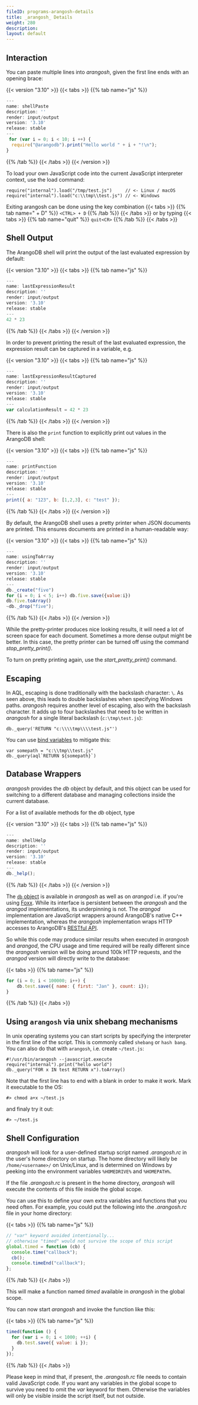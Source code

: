 ```yaml
---
fileID: programs-arangosh-details
title: _arangosh_ Details
weight: 280
description: 
layout: default
---
```

## Interaction

You can paste multiple lines into _arangosh_, given the first line ends with an
opening brace:


 {{< version "3.10" >}}
{{< tabs >}}
{{% tab name="js" %}}
```js
---
name: shellPaste
description: ''
render: input/output
version: '3.10'
release: stable
---
 for (var i = 0; i < 10; i ++) {
  require("@arangodb").print("Hello world " + i + "!\n");
}
```
{{% /tab %}}
{{< /tabs >}}
{{< /version >}}
 



To load your own JavaScript code into the current JavaScript interpreter context,
use the load command:

    require("internal").load("/tmp/test.js")     // <- Linux / macOS
    require("internal").load("c:\\tmp\\test.js") // <- Windows

Exiting arangosh can be done using the key combination {{< tabs >}}
{{% tab name="<CTRL> + D" %}}
```<CTRL> + D```
{{% /tab %}}
{{< /tabs >}} or by
typing {{< tabs >}}
{{% tab name="quit<CR>" %}}
```quit<CR>```
{{% /tab %}}
{{< /tabs >}}

## Shell Output

The ArangoDB shell will print the output of the last evaluated expression
by default:

    
 {{< version "3.10" >}}
{{< tabs >}}
{{% tab name="js" %}}
```js
---
name: lastExpressionResult
description: ''
render: input/output
version: '3.10'
release: stable
---
42 * 23
```
{{% /tab %}}
{{< /tabs >}}
{{< /version >}}
 

    

In order to prevent printing the result of the last evaluated expression,
the expression result can be captured in a variable, e.g.


 {{< version "3.10" >}}
{{< tabs >}}
{{% tab name="js" %}}
```js
---
name: lastExpressionResultCaptured
description: ''
render: input/output
version: '3.10'
release: stable
---
var calculationResult = 42 * 23
```
{{% /tab %}}
{{< /tabs >}}
{{< /version >}}
 



There is also the `print` function to explicitly print out values in the
ArangoDB shell:


 {{< version "3.10" >}}
{{< tabs >}}
{{% tab name="js" %}}
```js
---
name: printFunction
description: ''
render: input/output
version: '3.10'
release: stable
---
print({ a: "123", b: [1,2,3], c: "test" });
```
{{% /tab %}}
{{< /tabs >}}
{{< /version >}}
 



By default, the ArangoDB shell uses a pretty printer when JSON documents are
printed. This ensures documents are printed in a human-readable way:


 {{< version "3.10" >}}
{{< tabs >}}
{{% tab name="js" %}}
```js
---
name: usingToArray
description: ''
render: input/output
version: '3.10'
release: stable
---
db._create("five")
for (i = 0; i < 5; i++) db.five.save({value:i})
db.five.toArray()
~db._drop("five");
```
{{% /tab %}}
{{< /tabs >}}
{{< /version >}}
 



While the pretty-printer produces nice looking results, it will need a lot of
screen space for each document. Sometimes a more dense output might be better.
In this case, the pretty printer can be turned off using the command
*stop_pretty_print()*.

To turn on pretty printing again, use the *start_pretty_print()* command.

## Escaping

In AQL, escaping is done traditionally with the backslash character: `\`.
As seen above, this leads to double backslashes when specifying Windows paths.
_arangosh_ requires another level of escaping, also with the backslash character.
It adds up to four backslashes that need to be written in _arangosh_ for a single
literal backslash (`c:\tmp\test.js`):

    db._query('RETURN "c:\\\\tmp\\\\test.js"')

You can use [bind variables](../../aql/how-to-invoke-aql/invocation-with-arangosh) to
mitigate this:

    var somepath = "c:\\tmp\\test.js"
    db._query(aql`RETURN ${somepath}`)

## Database Wrappers

_arangosh_ provides the *db* object by default, and this object can
be used for switching to a different database and managing collections inside the
current database.

For a list of available methods for the *db* object, type

    
 {{< version "3.10" >}}
{{< tabs >}}
{{% tab name="js" %}}
```js
---
name: shellHelp
description: ''
render: input/output
version: '3.10'
release: stable
---
db._help(); 
```
{{% /tab %}}
{{< /tabs >}}
{{< /version >}}
 

  

The [`db` object](../../appendix/references/appendix-references-dbobject) is available in *arangosh*
as well as on *arangod* i.e. if you're using [Foxx](../../foxx-microservices/). While its
interface is persistent between the *arangosh* and the *arangod* implementations,
its underpinning is not. The *arangod* implementation are JavaScript wrappers
around ArangoDB's native C++ implementation, whereas the *arangosh* implementation
wraps HTTP accesses to ArangoDB's [RESTful API](../../about-arangodb/).

So while this code may produce similar results when executed in *arangosh* and
*arangod*, the CPU usage and time required will be really different since the
*arangosh* version will be doing around 100k HTTP requests, and the
*arangod* version will directly write to the database:

{{< tabs >}}
{{% tab name="js" %}}
```js
for (i = 0; i < 100000; i++) {
    db.test.save({ name: { first: "Jan" }, count: i});
}
```
{{% /tab %}}
{{< /tabs >}}

## Using `arangosh` via unix shebang mechanisms
In unix operating systems you can start scripts by specifying the interpreter in the first line of the script.
This is commonly called `shebang` or `hash bang`. You can also do that with `arangosh`, i.e. create `~/test.js`:

    #!/usr/bin/arangosh --javascript.execute 
    require("internal").print("hello world")
    db._query("FOR x IN test RETURN x").toArray()

Note that the first line has to end with a blank in order to make it work.
Mark it executable to the OS: 

    #> chmod a+x ~/test.js

and finaly try it out:

    #> ~/test.js


## Shell Configuration

_arangosh_ will look for a user-defined startup script named *.arangosh.rc* in the
user's home directory on startup. The home directory will likely be `/home/<username>/`
on Unix/Linux, and is determined on Windows by peeking into the environment variables
`%HOMEDRIVE%` and `%HOMEPATH%`. 

If the file *.arangosh.rc* is present in the home directory, _arangosh_ will execute
the contents of this file inside the global scope.

You can use this to define your own extra variables and functions that you need often.
For example, you could put the following into the *.arangosh.rc* file in your home
directory:

{{< tabs >}}
{{% tab name="js" %}}
```js
// "var" keyword avoided intentionally...
// otherwise "timed" would not survive the scope of this script
global.timed = function (cb) {
  console.time("callback");
  cb();
  console.timeEnd("callback");
};
```
{{% /tab %}}
{{< /tabs >}}

This will make a function named *timed* available in _arangosh_ in the global scope.

You can now start _arangosh_ and invoke the function like this:

{{< tabs >}}
{{% tab name="js" %}}
```js
timed(function () { 
  for (var i = 0; i < 1000; ++i) {
    db.test.save({ value: i }); 
  }
});
```
{{% /tab %}}
{{< /tabs >}}

Please keep in mind that, if present, the *.arangosh.rc* file needs to contain valid
JavaScript code. If you want any variables in the global scope to survive you need to
omit the *var* keyword for them. Otherwise the variables will only be visible inside
the script itself, but not outside.
